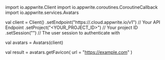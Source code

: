 import io.appwrite.Client
import io.appwrite.coroutines.CoroutineCallback
import io.appwrite.services.Avatars

val client = Client()
    .setEndpoint("https://<REGION>.cloud.appwrite.io/v1") // Your API Endpoint
    .setProject("<YOUR_PROJECT_ID>") // Your project ID
    .setSession("") // The user session to authenticate with

val avatars = Avatars(client)

val result = avatars.getFavicon(
    url = "https://example.com"
)
